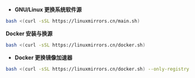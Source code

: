 - **GNU/Linux 更换系统软件源**

```bash
bash <(curl -sSL https://linuxmirrors.cn/main.sh)
```

**Docker 安装与换源**
```bash
bash <(curl -sSL https://linuxmirrors.cn/docker.sh)
```
- **Docker 更换镜像加速器**
```bash
bash <(curl -sSL https://linuxmirrors.cn/docker.sh) --only-registry
```